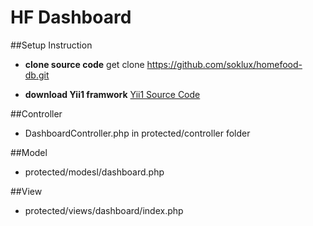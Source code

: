 

# HF Dashboard

##Setup Instruction


* **clone source code**
get clone https://github.com/soklux/homefood-db.git

* **download Yii1 framwork**
[Yii1 Source Code](https://github.com/yiisoft/yii/releases/download/1.1.21/yii-1.1.21.733ac5.zip)



##Controller
* DashboardController.php in protected/controller folder

##Model
* protected/modesl/dashboard.php

##View
* protected/views/dashboard/index.php

